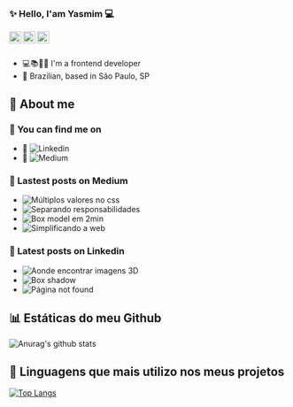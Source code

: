 ### ✨ Hello, I'am Yasmim 💻

<a href="https://www.linkedin.com/in/yasmim-barbosa/">
  <img align="left" alt="Mehdi's LinkdeIn" width="22px" src="https://cdn.jsdelivr.net/npm/simple-icons@v3/icons/linkedin.svg" />
</a>
<a href="https://www.behance.net/yasmimvieira3">
  <img align="left" alt="Behance" width="22px" src="https://cdn.jsdelivr.net/npm/simple-icons@3.6.1/icons/behance.svg" />
</a>
<a href="https://medium.com/@yasmim_95103">
  <img align="left" alt="Yasmim's medium" width="22px" src="https://cdn.jsdelivr.net/npm/simple-icons@3.6.1/icons/medium.svg" />
</a>

</br>
</br>

- 💻📚👨🏽‍ I'm a frontend developer 
- 🏡 Brazilian, based in São Paulo, SP 
  
## 🎈 About me

### 🔎 You can find me on

- 🔗 ![Linkedin](https://www.linkedin.com/in/yasmim-barbosa/)
- 📑 ![Medium](https://yasmimv.medium.com/)

### 📜 Lastest posts on Medium

- ![Múltiplos valores no css](https://yasmimv.medium.com/m%C3%BAltiplos-valores-no-css-52ca56d4441f)
- ![Separando responsabilidades](https://yasmimv.medium.com/separando-responsabilidade-f9e297ea11e3)
- ![Box model em 2min](https://yasmimv.medium.com/box-model-be86f65f602e)
- ![Simplificando a web](https://yasmimv.medium.com/simplificando-a-web-b7948a7b1e68)

### 📄 Latest posts on Linkedin

- ![Aonde encontrar imagens 3D](https://www.linkedin.com/feed/update/urn:li:activity:6765415405298176001/)
- ![Box shadow](https://www.linkedin.com/feed/update/urn:li:activity:6763909966609842176/)
- ![Página not found](https://www.linkedin.com/feed/update/urn:li:activity:6760998170756554752/)

## 📊 Estáticas do meu Github

![Anurag's github stats](https://github-readme-stats.vercel.app/api?username=YasmimVieira&show_icons=true&theme=tokyonight)
</br>

## 📴 Linguagens que mais utilizo nos meus projetos

[![Top Langs](https://github-readme-stats.vercel.app/api/top-langs/?username=YasmimVieira&layout=compact)](https://github.com/anuraghazra/github-readme-stats)
</br>

